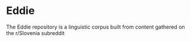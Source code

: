 # Eddie
The Eddie repository is a linguistic corpus built from content gathered on the r/Slovenia subreddit
